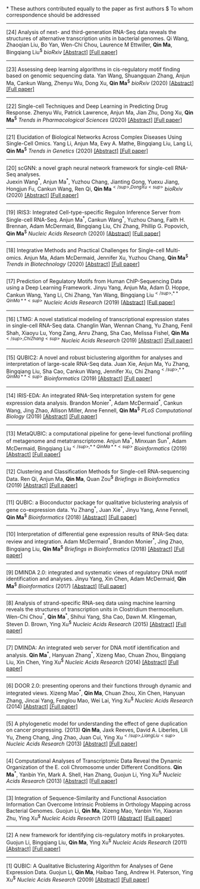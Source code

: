\* These authors contributed equally to the paper as first authors
$ To whom correspondence should be addressed 


---

[24] Analysis of next- and third-generation RNA-Seq data reveals the structures of alternative transcription units in bacterial genomes.
Qi Wang, Zhaoqian Liu, Bo Yan, Wen-Chi Chou, Laurence M Ettwiller, **Qin Ma**, Bingqiang Liu<sup>$</sup>
*bioRxiv*
[[Abstract]](https://www.biorxiv.org/content/10.1101/2021.01.02.425006v1) [[Full paper]](https://www.biorxiv.org/content/10.1101/2021.01.02.425006v1.full.pdf)


---

[23] Assessing deep learning algorithms in cis-regulatory motif finding based on genomic sequencing data.
Yan Wang, Shuangquan Zhang, Anjun Ma, Cankun Wang, Zhenyu Wu, Dong Xu, **Qin Ma**<sup>$</sup>
*bioRxiv* (2020)
[[Abstract]](https://www.biorxiv.org/content/10.1101/2020.11.30.403261v1) [[Full paper]](https://www.biorxiv.org/content/10.1101/2020.11.30.403261v1.full.pdf)


---

[22] Single-cell Techniques and Deep Learning in Predicting Drug Response.
Zhenyu Wu, Patrick Lawrence, Anjun Ma, Jian Zhu, Dong Xu, **Qin Ma**<sup>$</sup>
*Trends in Pharmacological Sciences* (2020)
[[Abstract]](https://doi.org/10.1016/j.tips.2020.10.004) [[Full paper]](https://u.osu.edu/bmbl/files/2020/11/1-s2.0-S0165614720302376-main.pdf)

---

[21] Elucidation of Biological Networks Across Complex Diseases Using Single-Cell Omics.
Yang Li, Anjun Ma, Ewy A. Mathe, Bingqiang Liu, Lang Li, **Qin Ma**<sup>$</sup>
*Trends in Genetics* (2020)
[[Abstract]](https://www.sciencedirect.com/science/article/pii/S0168952520302043) [[Full paper]](https://u.osu.edu/bmbl/files/2020/08/1-s2.0-S0168952520302043-main.pdf)

---

[20] scGNN: a novel graph neural network framework for single-cell RNA-Seq analyses.  
Juexin Wang<sup>\*</sup>, Anjun Ma<sup>\*</sup>, Yuzhou Chang, Jianting Gong, Yuexu Jiang, Hongjun Fu, Cankun Wang, Ren Qi, **Qin Ma**<sup>$</sup>, Dong Xu<sup>$</sup>
*bioRxiv* (2020)
[[Abstract]](https://www.biorxiv.org/content/10.1101/2020.08.02.233569v1) [[Full paper]](https://www.biorxiv.org/content/10.1101/2020.08.02.233569v1.full.pdf)


---

[19] IRIS3: Integrated Cell-type-specific Regulon Inference Server from Single-cell RNA-Seq.
Anjun Ma<sup>\*</sup>, Cankun Wang<sup>\*</sup>, Yuzhou Chang, Faith H. Brennan, Adam McDermaid, Bingqiang Liu, Chi Zhang, Phillip G. Popovich, **Qin Ma**<sup>$</sup>
*Nucleic Acids Research* (2020)
[[Abstract]](https://academic.oup.com/nar/advance-article/doi/10.1093/nar/gkaa394/5838867) [[Full paper]](https://cpb-us-w2.wpmucdn.com/u.osu.edu/dist/0/72768/files/2020/05/gkaa394.pdf)


---

[18] Integrative Methods and Practical Challenges for Single-cell Multi-omics.
Anjun Ma, Adam McDermaid, Jennifer Xu, Yuzhou Chang, **Qin Ma**<sup>$</sup>
*Trends in Biotechnology*  (2020)
[[Abstract]](https://www.sciencedirect.com/science/article/pii/S0167779920300573) [[Full paper]](https://u.osu.edu/bmbl/files/2020/08/Integrative_Methods_and_Practical_Challenges.pdf)

---

[17] Prediction of Regulatory Motifs from Human ChIP-Sequencing Data using a Deep Learning Framework.
Jinyu Yang, Anjun Ma, Adam D. Hoppe, Cankun Wang, Yang Li, Chi Zhang, Yan Wang, Bingqiang Liu<sup>$</sup>, **Qin Ma**<sup>$</sup>
*Nucleic Acids Research* (2019)
[[Abstract]](https://academic.oup.com/nar/article/47/15/7809/5542889?guestAccessKey=1ae813b7-d8bb-4866-b51c-343583591b94) [[Full paper]](https://cpb-us-w2.wpmucdn.com/u.osu.edu/dist/0/72768/files/2019/08/DESSO.pdf)

---

[16] LTMG: A novel statistical modeling of transcriptional expression states in single-cell RNA-Seq data.
Changlin Wan, Wennan Chang, Yu Zhang, Fenil Shah, Xiaoyu Lu, Yong Zang, Anru Zhang, Sha Cao, Melissa Fishel, **Qin Ma**<sup>$</sup>, Chi Zhang<sup>$</sup>
*Nucleic Acids Research* (2019)
[[Abstract]](https://academic.oup.com/nar/advance-article/doi/10.1093/nar/gkz655/5542876?rss=1) [[Full paper]](https://cpb-us-w2.wpmucdn.com/u.osu.edu/dist/0/72768/files/2019/08/LTMG.pdf)

---

[15] QUBIC2: A novel and robust biclustering algorithm for analyses and interpretation of large-scale RNA-Seq data.
Juan Xie, Anjun Ma, Yu Zhang, Bingqiang Liu, Sha Cao, Cankun Wang, Jennifer Xu, Chi Zhang<sup>$</sup>, **Qin Ma**<sup>$</sup>
*Bioinformatics* (2019)
[[Abstract]](https://academic.oup.com/bioinformatics/advance-article/doi/10.1093/bioinformatics/btz692/5567116) [[Full paper]](https://cpb-us-w2.wpmucdn.com/u.osu.edu/dist/0/72768/files/2019/09/qubic2.pdf)

---

[14] IRIS-EDA: An integrated RNA-Seq interpretation system for gene expression data analysis. 
Brandon Monier<sup>\*</sup>, Adam McDermaid<sup>\*</sup>, Cankun Wang, Jing Zhao, Allison Miller, Anne Fennell, **Qin Ma**<sup>$</sup>
*PLoS Computational Biology* (2019)
[[Abstract]](https://journals.plos.org/ploscompbiol/article?id=10.1371/journal.pcbi.1006792) [[Full paper]](https://cpb-us-w2.wpmucdn.com/u.osu.edu/dist/0/72768/files/2019/05/2019-IRIS-EDA-An-integrated-RNA-Seq-interpretation-system-for-gene-expression-data-analysis.pdf)


---

[13] MetaQUBIC: a computational pipeline for gene-level functional profiling of metagenome and metatranscriptome.
Anjun Ma<sup>\*</sup>, Minxuan Sun<sup>\*</sup>, Adam McDermaid, Bingqiang Liu<sup>$</sup>, **Qin Ma**<sup>$</sup>
*Bioinformatics* (2019)
[[Abstract]](https://academic.oup.com/bioinformatics/article/35/21/4474/5497255) [[Full paper]](https://cpb-us-w2.wpmucdn.com/u.osu.edu/dist/0/72768/files/2019/08/MetaQUBIC.pdf)

---

[12] Clustering and Classification Methods for Single-cell RNA-sequencing Data.
Ren Qi, Anjun Ma, **Qin Ma**, Quan Zou<sup>$</sup>
*Briefings in Bioinformatics* (2019)
[[Abstract]](https://academic.oup.com/bib/advance-article-abstract/doi/10.1093/bib/bbz062/5528236) [[Full paper]](https://cpb-us-w2.wpmucdn.com/u.osu.edu/dist/0/72768/files/2019/08/201908BIB-Clustering-and-classification-methods-for-single-cell-RNA-Seq-data.pdf)

---

[11] QUBIC: a Bioconductor package for qualitative biclustering analysis of gene co-expression data.
Yu Zhang<sup>\*</sup>, Juan Xie<sup>\*</sup>, Jinyu Yang, Anne Fennell, **Qin Ma**<sup>$</sup>
*Bioinformatics* (2018)
[[Abstract]](https://academic.oup.com/bioinformatics/article/33/3/450/2572040) [[Full paper]](https://cpb-us-w2.wpmucdn.com/u.osu.edu/dist/0/72768/files/2019/05/2018-QUBIC-a-bioconductor-package-for-qualitative-biclustering-analysis-of-gene-co-expression-data.pdf)

---

[10] Interpretation of differential gene expression results of RNA-Seq data: review and integration.
Adam McDermaid<sup>\*</sup>, Brandon Monier<sup>\*</sup>, Jing Zhao, Bingqiang Liu, **Qin Ma**<sup>$</sup>
*Briefings in Bioinformatics* (2018)
[[Abstract]](https://academic.oup.com/bib/advance-article/doi/10.1093/bib/bby067/5066173?guestAccessKey=41fde1ae-81d4-42c5-89fd-9db5a58f8547) [[Full paper]](https://cpb-us-w2.wpmucdn.com/u.osu.edu/dist/0/72768/files/2019/05/2018-Interpretation-of-differential-gene-expression-results-of-RNA-seq-data-review-and-integration.pdf)

---

[9] DMINDA 2.0: integrated and systematic views of regulatory DNA motif identification and analyses.
Jinyu Yang, Xin Chen, Adam McDermaid, **Qin Ma**<sup>$</sup>
*Bioinformatics* (2017)
[[Abstract]](https://academic.oup.com/bioinformatics/article/33/16/2586/3611274) [[Full paper]](https://cpb-us-w2.wpmucdn.com/u.osu.edu/dist/0/72768/files/2019/05/2018-DMINDA-2.0-integrated-and-systematic-views-of-regulatory-DNA-motif-identification-and-analyses.pdf)


---


[8] Analysis of strand-specific RNA-seq data using machine learning reveals the structures of transcription units in Clostridium thermocellum.
Wen-Chi Chou<sup>\*</sup>, **Qin Ma**<sup>\*</sup>, Shihui Yang, Sha Cao, Dawn M. Klingeman, Steven D. Brown, Ying Xu<sup>$</sup>
*Nucleic Acids Research* (2015)
[[Abstract]](https://academic.oup.com/nar/article/43/10/e67/2409010) [[Full paper]](https://cpb-us-w2.wpmucdn.com/u.osu.edu/dist/0/72768/files/2019/05/2015-Analysis-of-strand-specific-RNA-seq-data-using-machine-learning-reveals-the-structures-of-transcription-units-in-Clostridium-thermocellum.pdf)


---

[7] DMINDA: An integrated web server for DNA motif identification and analysis.
**Qin Ma**<sup>\*</sup>, Hanyuan Zhang<sup>\*</sup>, Xizeng Mao, Chuan Zhou, Bingqiang Liu, Xin Chen, Ying Xu<sup>$</sup>
*Nucleic Acids Research* (2014)
[[Abstract]](https://pubmed.ncbi.nlm.nih.gov/24753419/) [[Full paper]](https://cpb-us-w2.wpmucdn.com/u.osu.edu/dist/0/72768/files/2019/08/DMINDA1.pdf)

---

[6] DOOR 2.0: presenting operons and their functions through dynamic and integrated views.
Xizeng Mao<sup>\*</sup>, **Qin Ma**, Chuan Zhou, Xin Chen, Hanyuan Zhang, Jincai Yang, Fenglou Mao, Wei Lai, Ying Xu<sup>$</sup>
*Nucleic Acids Research* (2014)
[[Abstract]](https://academic.oup.com/nar/article/42/D1/D654/1045168) [[Full paper]](https://cpb-us-w2.wpmucdn.com/u.osu.edu/dist/0/72768/files/2019/08/DOOR2.pdf)

---

[5] A phylogenetic model for understanding the effect of gene duplication on cancer progressing. (2013)
**Qin Ma**, Jaxk Reeves, David A. Liberles, Lili Yu, Zheng Chang, Jing Zhao, Juan Cui, Ying Xu<sup>$</sup>, Liang Liu<sup>$</sup>
*Nucleic Acids Research* (2013)
[[Abstract]](https://academic.oup.com/nar/article/42/5/2870/1060811) [[Full paper]](https://cpb-us-w2.wpmucdn.com/u.osu.edu/dist/0/72768/files/2019/08/phylogenetic_model.pdf)

---

[4] Computational Analyses of Transcriptomic Data Reveal the Dynamic Organization of the E. coli Chromosome under Different Conditions.
**Qin Ma**<sup>\*</sup>, Yanbin Yin, Mark A. Shell, Han Zhang, Guojun Li, Ying Xu<sup>$</sup>
*Nucleic Acids Research* (2013)
[[Abstract]](https://academic.oup.com/nar/article/41/11/5594/2411323) [[Full paper]](https://u.osu.edu/bmbl/files/2020/08/gkt261.pdf)

---


[3] Integration of Sequence-Similarity and Functional Association Information Can Overcome Intrinsic Problems in Orthology Mapping across Bacterial Genomes.
Guojun Li, **Qin Ma**, Xizeng Mao, Yanbin Yin, Xiaoran Zhu, Ying Xu<sup>$</sup>
*Nucleic Acids Research* (2011)
[[Abstract]](https://academic.oup.com/nar/article-lookup/doi/10.1093/nar/gkr766) [[Full paper]](https://cpb-us-w2.wpmucdn.com/u.osu.edu/dist/0/72768/files/2019/08/integration_2011_nar.pdf)

---

[2] A new framework for identifying cis-regulatory motifs in prokaryotes.
Guojun Li, Bingqiang Liu, **Qin Ma**, Ying Xu<sup>$</sup>
*Nucleic Acids Research* (2011)
[[Abstract]](https://academic.oup.com/nar/article/39/7/e42/1151705) [[Full paper]](https://cpb-us-w2.wpmucdn.com/u.osu.edu/dist/0/72768/files/2019/08/bobro1.pdf)

---


[1] QUBIC: A Qualitative Biclustering Algorithm for Analyses of Gene Expression Data.
Guojun Li, **Qin Ma**, Haibao Tang, Andrew H. Paterson, Ying Xu<sup>$</sup>
*Nucleic Acids Research* (2009)
[[Abstract]](https://pubmed.ncbi.nlm.nih.gov/19509312/) [[Full paper]](https://cpb-us-w2.wpmucdn.com/u.osu.edu/dist/0/72768/files/2019/08/qubic1.pdf)

